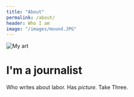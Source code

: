 ```yaml
---
title: "About"
permalink: /about/
header: Who I am
image: "/images/mound.JPG"
---
```


![My art]("/images/avatar.JPG")

# I'm a journalist
Who writes about labor. Has *picture.* Take Three.
